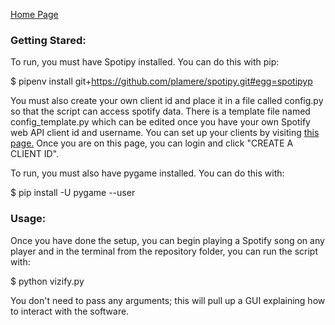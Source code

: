 [Home Page](index.md)

### Getting Stared:

To run, you must have Spotipy installed. You can do this with pip:

$ pipenv install git+https://github.com/plamere/spotipy.git#egg=spotipyp

You must also create your own client id and place it in a file called config.py so that the script can access spotify data. There is a template file named config_template.py which can be edited once you have your own Spotify web API client id and username. You can set up your clients by visiting [this page.](https://developer.spotify.com/dashboard/) Once you are on this page, you can login and click "CREATE A CLIENT ID".

To run, you must also have pygame installed. You can do this with:

$ pip install -U pygame --user

### Usage:
Once you have done the setup, you can begin playing a Spotify song on any player and in the terminal from the repository folder, you can run the script with:

$ python vizify.py

You don't need to pass any arguments; this will pull up a GUI explaining how to interact with the software.

